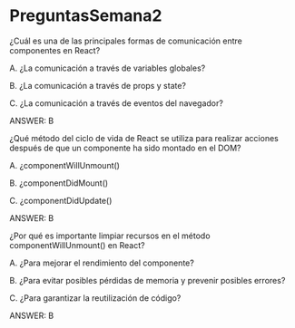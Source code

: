 # PreguntasSemana2

¿Cuál es una de las principales formas de comunicación entre componentes en React?

A. ¿La comunicación a través de variables globales?

B. ¿La comunicación a través de props y state?

C. ¿La comunicación a través de eventos del navegador?

ANSWER: B

¿Qué método del ciclo de vida de React se utiliza para realizar acciones después de que un componente ha sido montado en el DOM?

A. ¿componentWillUnmount()

B. ¿componentDidMount()

C. ¿componentDidUpdate()

ANSWER: B

¿Por qué es importante limpiar recursos en el método componentWillUnmount() en React?

A. ¿Para mejorar el rendimiento del componente?

B. ¿Para evitar posibles pérdidas de memoria y prevenir posibles errores?

C. ¿Para garantizar la reutilización de código?

ANSWER: B
